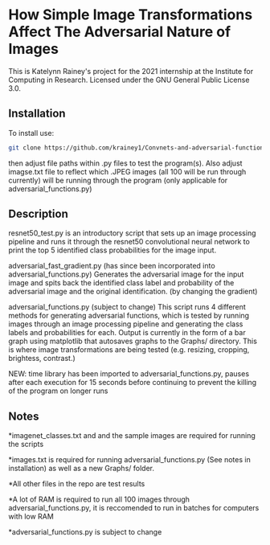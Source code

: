# How Simple Image Transformations Affect The Adversarial Nature of Images

This is Katelynn Rainey's project for the 2021 internship at the Institute for Computing in Research. Licensed under the GNU General Public License 3.0.

## Installation

To install use:
```bash
git clone https://github.com/krainey1/Convnets-and-adversarial-functions
```
then adjust file paths within .py files to test the program(s).
Also adjust imagse.txt file to reflect which .JPEG images (all 100 will be run through currently) will be running through the program (only applicable for adversarial_functions.py)

## Description

resnet50_test.py is an introductory script that sets up an image processing pipeline and runs it through the resnet50 convolutional neural network to print the top 5 identified class probabilities for the image input.

adversarial_fast_gradient.py
(has since been incorporated into adversarial_functions.py)
Generates the adversarial image for the input image and spits back the identified class label and probability of the adversarial image and the original identification. (by changing the gradient)

adversarial_functions.py
(subject to change)
This script runs 4 different methods for generating adversarial functions, which is tested by running images through an image processing pipeline and generating the class labels and probabilities for each. Output is currently in the form of a bar graph using matplotlib that autosaves graphs to the Graphs/ directory. This is where image transformations are being tested (e.g. resizing, cropping, brightess, contrast.)

NEW: time library has been imported to adversarial_functions.py, pauses after each execution for 15 seconds before continuing to prevent the killing of the program on longer runs

## Notes

*imagenet_classes.txt and and the sample images are required for running the scripts

*images.txt is required for running adversarial_functions.py (See notes in installation) as well as a new Graphs/ folder.

*All other files in the repo are test results

*A lot of RAM is required to run all 100 images through adversarial_functions.py, it is reccomended to run in batches for computers with low RAM

*adversarial_functions.py is subject to change









